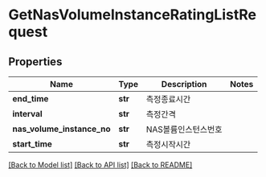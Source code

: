 # GetNasVolumeInstanceRatingListRequest

## Properties
Name | Type | Description | Notes
------------ | ------------- | ------------- | -------------
**end_time** | **str** | 측정종료시간 | 
**interval** | **str** | 측정간격 | 
**nas_volume_instance_no** | **str** | NAS볼륨인스턴스번호 | 
**start_time** | **str** | 측정시작시간 | 

[[Back to Model list]](../README.md#documentation-for-models) [[Back to API list]](../README.md#documentation-for-api-endpoints) [[Back to README]](../README.md)


